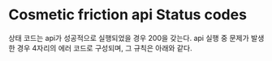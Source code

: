 # Cosmetic friction api Status codes

상태 코드는 api가 성공적으로 실행되었을 경우 200을 갖는다.
api 실행 중 문제가 발생한 경우 4자리의 에러 코드로 구성되며, 그 규칙은 아래와 같다.
